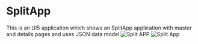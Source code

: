 # SplitApp
This is an UI5 application which shows an SplitApp application with master and details pages and uses JSON data model
![Split APP ](<img width="960" alt="Split App" src="https://github.com/Manish5788/SplitApp/assets/29253479/fe5bf76e-63fc-47c2-b2f9-e80c331d04c4">)
![Split App ](<img width="960" alt="Splitapp 2" src="https://github.com/Manish5788/SplitApp/assets/29253479/30ac8dd2-008e-4e2c-9c2d-659a12299935">)
